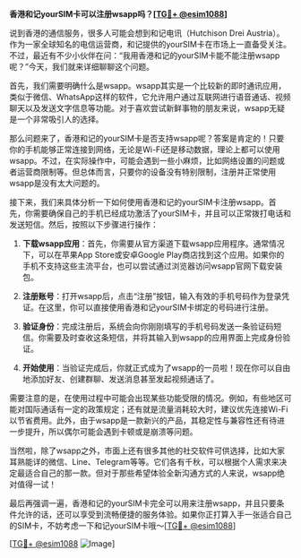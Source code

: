 **香港和记yourSIM卡可以注册wsapp吗？[[TG💪+ @esim1088](https://t.me/s/esim1088)]**

说到香港的通信服务，很多人可能会想到和记电讯（Hutchison Drei Austria）。作为一家全球知名的电信运营商，和记提供的yourSIM卡在市场上一直备受关注。不过，最近有不少小伙伴在问：“我用香港和记的yourSIM卡能不能注册wsapp呢？”今天，我们就来详细聊聊这个问题。

首先，我们需要明确什么是wsapp。wsapp其实是一个比较新的即时通讯应用，类似于微信、WhatsApp这样的软件，它允许用户通过互联网进行语音通话、视频聊天以及发送文字信息等功能。对于喜欢尝试新鲜事物的朋友来说，wsapp无疑是一个非常吸引人的选择。

那么问题来了，香港和记的yourSIM卡是否支持wsapp呢？答案是肯定的！只要你的手机能够正常连接到网络，无论是Wi-Fi还是移动数据，理论上都可以使用wsapp。不过，在实际操作中，可能会遇到一些小麻烦，比如网络设置的问题或者运营商限制等。但总体而言，只要你的设备没有特别限制，注册并正常使用wsapp是没有太大问题的。

接下来，我们来具体分析一下如何使用香港和记的yourSIM卡注册wsapp。首先，你需要确保自己的手机已经成功激活了yourSIM卡，并且可以正常拨打电话和发送短信。然后，按照以下步骤进行操作：

1. **下载wsapp应用**：首先，你需要从官方渠道下载wsapp应用程序。通常情况下，可以在苹果App Store或安卓Google Play商店找到这个应用。如果你的手机不支持这些主流平台，也可以尝试通过浏览器访问wsapp官网下载安装包。

2. **注册账号**：打开wsapp后，点击“注册”按钮，输入有效的手机号码作为登录凭证。在这里，你可以直接使用香港和记yourSIM卡绑定的号码进行注册。

3. **验证身份**：完成注册后，系统会向你刚刚填写的手机号码发送一条验证码短信。你需要及时查收这条短信，并将其输入到wsapp的应用界面上完成身份验证。

4. **开始使用**：当验证完成后，你就正式成为了wsapp的一员啦！现在你可以自由地添加好友、创建群聊、发送消息甚至发起视频通话了。

需要注意的是，在使用过程中可能会出现某些功能受限的情况。例如，有些地区可能对国际通话有一定的政策规定；还有就是流量消耗较大时，建议优先连接Wi-Fi以节省费用。此外，由于wsapp是一款新兴的产品，其稳定性与兼容性还有待进一步提升，所以偶尔可能会遇到卡顿或是崩溃等问题。

当然啦，除了wsapp之外，市面上还有很多其他的社交软件可供选择，比如大家耳熟能详的微信、Line、Telegram等等。它们各有千秋，可以根据个人需求来决定最适合自己的那一款。但对于那些希望体验全新沟通方式的人来说，wsapp绝对值得一试！

最后再强调一遍，香港和记的yourSIM卡完全可以用来注册wsapp，并且只要条件允许的话，还可以享受到流畅便捷的服务体验。如果你正打算入手一张适合自己的SIM卡，不妨考虑一下和记yourSIM卡哦～[[TG💪+ @esim1088](https://t.me/s/esim1088)]

[[TG💪+ @esim1088](https://t.me/s/esim1088) ![Image](https://i.postimg.cc/4NQfJmqS/Snipaste-2025-05-13-00-14-12.png)]